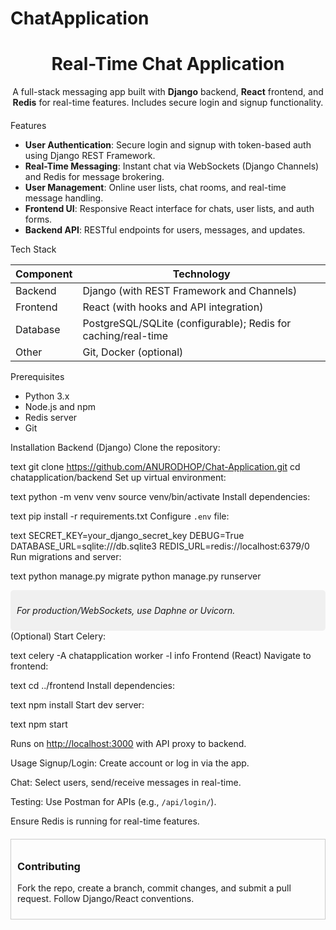 <h1 style="font-sizer: large">ChatApplication</h1>
<div style="text-align: center; margin-bottom: 20px;"> <h1>Real-Time Chat Application</h1> <p>A full-stack messaging app built with <strong>Django</strong> backend, <strong>React</strong> frontend, and <strong>Redis</strong> for real-time features. Includes secure login and signup functionality.</p> </div>
Features
<ul> <li><strong>User Authentication</strong>: Secure login and signup with token-based auth using Django REST Framework.</li> <li><strong>Real-Time Messaging</strong>: Instant chat via WebSockets (Django Channels) and Redis for message brokering.</li> <li><strong>User Management</strong>: Online user lists, chat rooms, and real-time message handling.</li> <li><strong>Frontend UI</strong>: Responsive React interface for chats, user lists, and auth forms.</li> <li><strong>Backend API</strong>: RESTful endpoints for users, messages, and updates.</li> </ul>
Tech Stack
<table> <thead> <tr> <th>Component</th> <th>Technology</th> </tr> </thead> <tbody> <tr> <td>Backend</td> <td>Django (with REST Framework and Channels)</td> </tr> <tr> <td>Frontend</td> <td>React (with hooks and API integration)</td> </tr> <tr> <td>Database</td> <td>PostgreSQL/SQLite (configurable); Redis for caching/real-time</td> </tr> <tr> <td>Other</td> <td>Git, Docker (optional)</td> </tr> </tbody> </table>
Prerequisites
<ul> <li>Python 3.x</li> <li>Node.js and npm</li> <li>Redis server</li> <li>Git</li> </ul>
Installation
Backend (Django)
Clone the repository:

text
git clone https://github.com/ANURODHOP/Chat-Application.git
cd chatapplication/backend
Set up virtual environment:

text
python -m venv venv
source venv/bin/activate  <!-- On Windows: venv\Scripts\activate -->
Install dependencies:

text
pip install -r requirements.txt
Configure <code>.env</code> file:

text
SECRET_KEY=your_django_secret_key
DEBUG=True
DATABASE_URL=sqlite:///db.sqlite3
REDIS_URL=redis://localhost:6379/0
Run migrations and server:

text
python manage.py migrate
python manage.py runserver
<div style="background-color: #f0f0f0; padding: 10px; border-radius: 5px;"> <p><em>For production/WebSockets, use Daphne or Uvicorn.</em></p> </div>
(Optional) Start Celery:

text
celery -A chatapplication worker -l info
Frontend (React)
Navigate to frontend:

text
cd ../frontend
Install dependencies:

text
npm install
Start dev server:

text
npm start
<p>Runs on <a href="http://localhost:3000">http://localhost:3000</a> with API proxy to backend.</p>
Usage
Signup/Login: Create account or log in via the app.

Chat: Select users, send/receive messages in real-time.

Testing: Use Postman for APIs (e.g., <code>/api/login/</code>).

Ensure Redis is running for real-time features.

<div style="border: 1px solid #ccc; padding: 10px; margin-top: 20px;"> <h3>Contributing</h3> <p>Fork the repo, create a branch, commit changes, and submit a pull request. Follow Django/React conventions.</p> </div>
